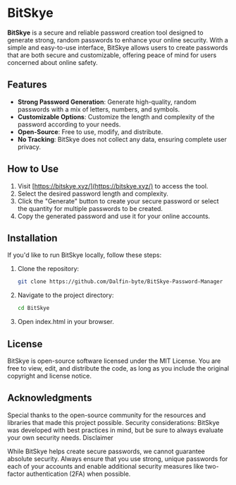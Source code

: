 # BitSkye

**BitSkye** is a secure and reliable password creation tool designed to generate strong, random passwords to enhance your online security. With a simple and easy-to-use interface, BitSkye allows users to create passwords that are both secure and customizable, offering peace of mind for users concerned about online safety.

## Features

- **Strong Password Generation**: Generate high-quality, random passwords with a mix of letters, numbers, and symbols.
- **Customizable Options**: Customize the length and complexity of the password according to your needs.
- **Open-Source**: Free to use, modify, and distribute.
- **No Tracking**: BitSkye does not collect any data, ensuring complete user privacy.

## How to Use

1. Visit [https://bitskye.xyz/](https://bitskye.xyz/) to access the tool.
2. Select the desired password length and complexity.
3. Click the "Generate" button to create your secure password or select the quantity for multiple passwords to be created.
4. Copy the generated password and use it for your online accounts.

## Installation

If you'd like to run BitSkye locally, follow these steps:

1. Clone the repository:
   ```bash
   git clone https://github.com/Dalfin-byte/BitSkye-Password-Manager
   ```
2. Navigate to the project directory:
   ```Bash
   cd BitSkye
   ```
3. Open index.html in your browser.

## License

BitSkye is open-source software licensed under the MIT License. You are free to view, edit, and distribute the code, as long as you include the original copyright and license notice.

## Acknowledgments

Special thanks to the open-source community for the resources and libraries that made this project possible.
Security considerations: BitSkye was developed with best practices in mind, but be sure to always evaluate your own security needs.
Disclaimer

While BitSkye helps create secure passwords, we cannot guarantee absolute security. Always ensure that you use strong, unique passwords for each of your accounts and enable additional security measures like two-factor authentication (2FA) when possible.
